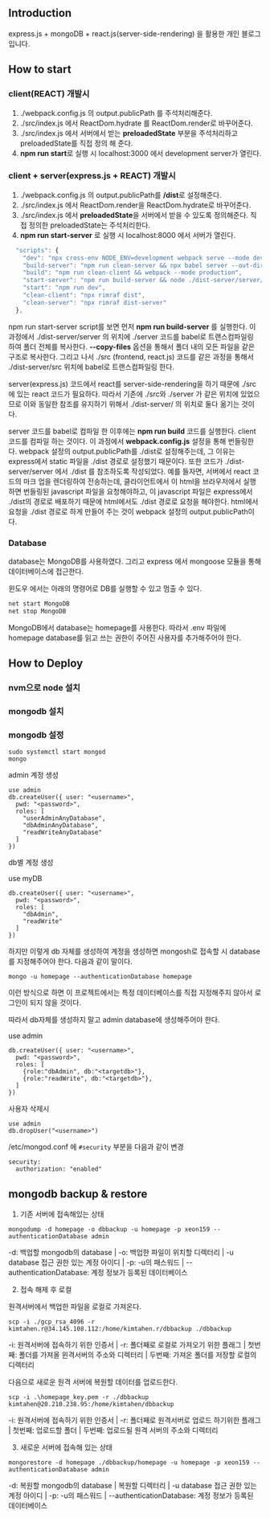 ## Introduction
express.js + mongoDB + react.js(server-side-rendering) 을 활용한 개인 블로그 입니다.

## How to start

### client(REACT) 개발시
1. ./webpack.config.js 의 output.publicPath 를 주석처리해준다.
2. ./src/index.js 에서 ReactDom.hydrate 를 ReactDom.render로 바꾸어준다.
3. ./src/index.js 에서 서버에서 받는 **preloadedState** 부분을 주석처리하고 preloadedState를 직접 정의 해 준다.
4. **npm run start**로 실행 시 localhost:3000 에서 development server가 열린다.

### client + server(express.js + REACT) 개발시
1. ./webpack.config.js 의 output.publicPath를 **/dist**로 설정해준다. 
2. ./src/index.js 에서 ReactDom.render을 ReactDom.hydrate로 바꾸어준다.
3. ./src/index.js 에서 **preloadedState**을 서버에서 받을 수 있도록 정의해준다. 직접 정의한 preloadedState는 주석처리한다.
4. **npm run start-server** 로 실행 시 localhost:8000 에서 서버가 열린다.
```javascript
  "scripts": {
    "dev": "npx cross-env NODE_ENV=development webpack serve --mode development --open --hot",
    "build-server": "npm run clean-server && npx babel server --out-dir ./dist-server/server --config-file ./babel.server.js --copy-files && npx babel src --out-dir ./dist-server/src --config-file ./babel.server.js --copy-files && npm run build",
    "build": "npm run clean-client && webpack --mode production",
    "start-server": "npm run build-server && node ./dist-server/server/app.js",
    "start": "npm run dev",
    "clean-client": "npx rimraf dist",
    "clean-server": "npx rimraf dist-server"
  },
```
npm run start-server script를 보면 먼저 **npm run  build-server** 를 실행한다. 이 과정에서 ./dist-server/server 의 위치에 ./server 코드를 babel로 트랜스컴파일링 하여 폴더 전체를 복사한다. **--copy-files** 옵션을 통해서 폴더 내의 모든 파일을 같은 구조로 복사한다. 그리고 나서 ./src (frontend, react.js) 코드를 같은 과정을 통해서 ./dist-server/src 위치에 babel로 트랜스컴파일링 한다. 

server(express.js) 코드에서 react를 server-side-rendering을 하기 때문에 ./src 에 있는 react 코드가 필요하다. 따라서 기존에 ./src와 ./server 가 같은 위치에 있었으므로 이와 동일한 참조를 유지하기 위해서 ./dist-server/ 의 위치로 둘다 옮기는 것이다.

server 코드를 babel로 컴파일 한 이후에는 **npm run build** 코드를 실행한다. client 코드를 컴파일 하는 것이다. 이 과정에서 **webpack.config.js** 설정을 통해 번들링한다. webpack 설정의 output.publicPath를 ./dist로 설정해주는데, 그 이유는 express에서 static 파일을 ./dist 경로로 설정했기 때문이다. 또한 코드가 ./dist-server/server 에서 ./dist 를 참조하도록 작성되었다. 예를 들자면, 서버에서 react 코드의 마크 업을 렌더링하여 전송하는데, 클라이언트에서 이 html을 브라우저에서 실행하면 번들링된 javascript 파일을 요청해야하고, 이 javascript 파일은 express에서 ./dist의 경로로 배포하기 때문에 html에서도 ./dist 경로로 요청을 해야한다. html에서 요청을 ./dist 경로로 하게 만들어 주는 것이 webpack 설정의 output.publicPath이다.


### Database
database는 MongoDB를 사용하였다. 그리고 express 에서 mongoose 모듈을 통해 데이터베이스에 접근한다.

윈도우 에서는 아래의 명령어로 DB를 실행할 수 있고 멈출 수 있다.
```bash
net start MongoDB 
net stop MongoDB
```
MongoDB에서 database는 homepage를 사용한다. 따라서 .env 파일에 homepage database를 읽고 쓰는 권한이 주어진 사용자를 추가해주어야 한다.

## How to Deploy
### nvm으로 node 설치
### mongodb 설치
### mongodb 설정
```shell
sudo systemctl start mongod
mongo
```
admin 계정 생성
```shell
use admin
db.createUser({ user: "<username>",
  pwd: "<password>",
  roles: [
    "userAdminAnyDatabase",
    "dbAdminAnyDatabase",
    "readWriteAnyDatabase"
  ]
})
```

db별 계정 생성

use myDB
```shell
db.createUser({ user: "<username>",
  pwd: "<password>",
  roles: [
    "dbAdmin",
    "readWrite"
  ]
})
```

하지만 이렇게 db 자체를 생성하여 계정을 생성하면 mongosh로 접속할 시 database를 지정해주어야 한다. 다음과 같이 말이다.
```shell
mongo -u homepage --authenticationDatabase homepage
```

이런 방식으로 하면 이 프로젝트에서는 특정 데이터베이스를 직접 지정해주지 않아서 로그인이 되지 않을 것이다. 

따라서 db자체를 생성하지 말고 admin database에 생성해주어야 한다. 

use admin
```shell
db.createUser({ user: "<username>",
  pwd: "<password>",
  roles: [
    {role:"dbAdmin", db:"<targetdb>"},
    {role:"readWrite", db:"<targetdb>"},
  ]
})
```

사용자 삭제시
```shell
use admin
db.dropUser("<username>")
```

/etc/mongod.conf 에 `#security` 부분을 다음과 같이 변경
```shell
security:
  authorization: "enabled"
```

## mongodb backup & restore

1. 기존 서버에 접속해있는 상태
```shell
mongodump -d homepage -o dbbackup -u homepage -p xeon159 --authenticationDatabase admin
```
-d: 백업할 mongodb의 database | -o: 백업한 파일이 위치할 디렉터리 | -u database 접근 권한 있는 계정 아이디 | -p: -u의 패스워드 | --authenticationDatabase: 계정 정보가 등록된 데이터베이스

2. 접속 해제 후 로컬

원격서버에서 백업한 파일을 로컬로 가져온다.
```shell
scp -i ./gcp_rsa_4096 -r kimtahen.r@34.145.108.112:/home/kimtahen.r/dbbackup ./dbbackup
```
-i: 원격서버에 접속하기 위한 인증서 | -r: 폴더째로 로컬로 가져오기 위한 플래그 | 첫번째: 폴더를 가져올 윈격서버의 주소와 디렉터리 | 두번째: 가져온 폴더를 저장할 로컬의 디렉터리

다음으로 새로운 원격 서버에 복원할 데이터를 업로드한다.
```shell
scp -i .\homepage_key.pem -r ./dbbackup kimtahen@20.210.238.95:/home/kimtahen/dbbackup
```
-i: 원격서버에 접속하기 위한 인증서 | -r: 폴더째로 원격서버로 업로드 하기위한 플래그 | 첫번째: 업로드할 폴더 | 두번째: 업로드될 원격 서버의 주소와 디렉터리

3. 새로운 서버에 접속해 있는 상태
```shell
mongorestore -d homepage ./dbbackup/homepage -u homepage -p xeon159 --authenticationDatabase admin
```
-d: 복원할 mongodb의 database | 복원할 디렉터리 | -u database 접근 권한 있는 계정 아이디 | -p: -u의 패스워드 | --authenticationDatabase: 계정 정보가 등록된 데이터베이스
